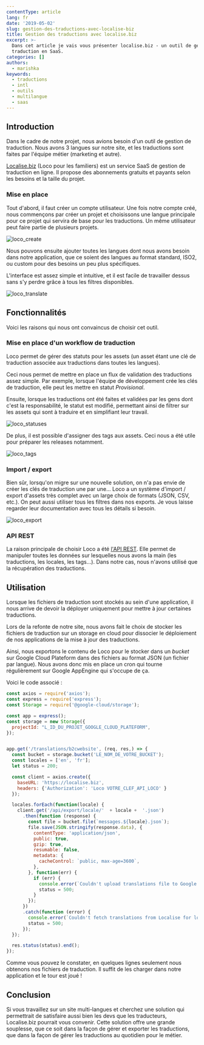 ```yaml
---
contentType: article
lang: fr
date: '2019-05-02'
slug: gestion-des-traductions-avec-localise-biz
title: Gestion des traductions avec localise.biz
excerpt: >-
  Dans cet article je vais vous présenter localise.biz - un outil de gestion de
  traduction en SaaS.
categories: []
authors:
  - marishka
keywords:
  - traductions
  - intl
  - outils
  - multilangue
  - saas
---
```


## Introduction

Dans le cadre de notre projet, nous avions besoin d'un outil de gestion de traduction. Nous avons 3 langues sur notre site, et les traductions sont faites par l'équipe métier (marketing et autre).

[Localise.biz](https://localise.biz/) (Loco pour les familiers) est un service SaaS de gestion de traduction en ligne. Il propose des abonnements gratuits et payants selon les besoins et la taille du projet.

### Mise en place

Tout d'abord, il faut créer un compte utilisateur. Une fois notre compte créé, nous commençons par créer un projet et choisissons une langue principale pour ce projet qui servira de base pour les traductions. Un même utilisateur peut faire partie de plusieurs projets.

![loco_create]({BASE_URL}/imgs/articles/2019-05-02-gestion-des-traductions-avec-localise/create.png "create project")

Nous pouvons ensuite ajouter toutes les langues dont nous avons besoin dans notre application, que ce soient des langues au format standard, ISO2, ou custom pour des besoins un peu plus spécifiques.

L'interface est assez simple et intuitive, et il est facile de travailler dessus sans s'y perdre grâce à tous les filtres disponibles.

![loco_translate]({BASE_URL}/imgs/articles/2019-05-02-gestion-des-traductions-avec-localise/translate.png "translate")

## Fonctionnalités

Voici les raisons qui nous ont convaincus de choisir cet outil.

### Mise en place d'un workflow de traduction

Loco permet de gérer des statuts pour les assets (un asset étant une clé de traduction associée aux traductions dans toutes les langues).

Ceci nous permet de mettre en place un flux de validation des traductions assez simple.
Par exemple, lorsque l'équipe de développement crée les clés de traduction, elle peut les mettre en statut *Provisional*.

Ensuite, lorsque les traductions ont été faites et validées par les gens dont c'est la responsabilité, le statut est modifié, permettant ainsi de filtrer sur les assets qui sont à traduire et en simplifiant leur travail.

![loco_statuses]({BASE_URL}/imgs/articles/2019-05-02-gestion-des-traductions-avec-localise/status.png "statuses")

De plus, il est possible d'assigner des tags aux assets.
Ceci nous a été utile pour préparer les releases notamment.

![loco_tags]({BASE_URL}/imgs/articles/2019-05-02-gestion-des-traductions-avec-localise/tags.png "tags")

### Import / export

Bien sûr, lorsqu'on migre sur une nouvelle solution, on n'a pas envie de créer les clés de traduction une par une...
Loco a un système d'import / export d'assets très complet avec un large choix de formats (JSON, CSV, etc.).
On peut aussi utiliser tous les filtres dans nos exports. Je vous laisse regarder leur documentation avec tous les détails si besoin.

![loco_export]({BASE_URL}/imgs/articles/2019-05-02-gestion-des-traductions-avec-localise/export.png "export")

### API REST

La raison principale de choisir Loco a été [l'API REST](https://localise.biz/api/docs). Elle permet de manipuler toutes les données sur lesquelles nous avons la main (les traductions, les locales, les tags...). Dans notre cas, nous n'avons utilisé que la récupération des traductions.

## Utilisation

Lorsque les fichiers de traduction sont stockés au sein d'une application, il nous arrive de devoir la déployer uniquement pour mettre à jour certaines traductions.

Lors de la refonte de notre site, nous avons fait le choix de stocker les fichiers de traduction sur un storage en cloud pour dissocier le déploiement de nos applications de la mise à jour des traductions.

Ainsi, nous exportons le contenu de Loco pour le stocker dans un *bucket* sur Google Cloud Plateform dans des fichiers au format JSON (un fichier par langue). Nous avons donc mis en place un cron qui tourne régulièrement sur Google AppEngine qui s'occupe de ça.

Voici le code associé :

```js
const axios = require('axios');
const express = require('express');
const Storage = require('@google-cloud/storage');

const app = express();
const storage = new Storage({
  projectId: "L_ID_DU_PROJET_GOOGLE_CLOUD_PLATEFORM",
});


app.get('/translations/b2cwebsite', (req, res,) => {
  const bucket = storage.bucket('LE_NOM_DE_VOTRE_BUCKET');
  const locales = ['en', 'fr'];
  let status = 200;

  const client = axios.create({
    baseURL: 'https://localise.biz',
    headers: {'Authorization': 'Loco VOTRE_CLEF_API_LOCO' }
  });

  locales.forEach(function(locale) {
    client.get('/api/export/locale/'  + locale +  '.json')
      .then(function (response) {
        const file = bucket.file(`messages.${locale}.json`);
        file.save(JSON.stringify(response.data), {
          contentType: 'application/json',
          public: true,
          gzip: true,
          resumable: false,
          metadata: {
            cacheControl: `public, max-age=3600`,
          },
        }, function(err) {
          if (err) {
            console.error(`Couldn't upload translations file to Google Cloud Storage for locale ${locale}: ${err}`);
            status = 500;
          }
        });
      })
      .catch(function (error) {
        console.error(`Couldn't fetch translations from Localise for locale ${locale}: ${error}`);
        status = 500;
      });
  });

  res.status(status).end();
});
```

Comme vous pouvez le constater, en quelques lignes seulement nous obtenons nos fichiers de traduction.
Il suffit de les charger dans notre application et le tour est joué !

## Conclusion

Si vous travaillez sur un site multi-langues et cherchez une solution qui permettrait de satisfaire aussi bien les devs que les traducteurs, Localise.biz pourrait vous convenir. Cette solution offre une grande souplesse, que ce soit dans la façon de gérer et exporter les traductions, que dans la façon de gérer les traductions au quotidien pour le métier.
